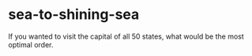 # sea-to-shining-sea
If you wanted to visit the capital of all 50 states, what would be the most optimal order.
